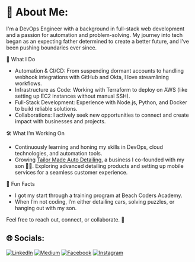 # 💫 About Me:
I'm a DevOps Engineer with a background in full-stack web development and a passion for automation and problem-solving. My journey into tech began as an expecting father determined to create a better future, and I’ve been pushing boundaries ever since.

🚀 What I Do

- Automation & CI/CD: From suspending dormant accounts to handling webhook integrations with GitHub and Okta, I love streamlining workflows.
- Infrastructure as Code: Working with Terraform to deploy on AWS (like setting up EC2 instances without manual SSH).
- Full-Stack Development: Experience with Node.js, Python, and Docker to build reliable solutions.
- Collaborations: I actively seek new opportunities to connect and create impact with businesses and projects.

🛠️ What I’m Working On

- Continuously learning and honing my skills in DevOps, cloud technologies, and automation tools.
- Growing [Tailor Made Auto Detailing](https://www.tailormadeautodetailing.com/), a business I co-founded with my son 🚗✨. Exploring advanced detailing products and setting up mobile services for a seamless customer experience.


🌱 Fun Facts

- I got my start through a training program at Beach Coders Academy.
- When I’m not coding, I’m either detailing cars, solving puzzles, or hanging out with my son.

Feel free to reach out, connect, or collaborate. 🚀


## 🌐 Socials:
[![LinkedIn](https://img.shields.io/badge/LinkedIn-%230077B5.svg?logo=linkedin&logoColor=white)](https://linkedin.com/in/https://www.linkedin.com/in/tyroowest)
[![Medium](https://img.shields.io/badge/Medium-12100E?logo=medium&logoColor=white)](https://medium.com/@https://medium.com/@tyroojwest)
[![Facebook](https://img.shields.io/badge/Facebook-%231877F2.svg?logo=Facebook&logoColor=white)](https://facebook.com/https://www.facebook.com/tyroowest/?viewas=100000686899395)
[![Instagram](https://img.shields.io/badge/Instagram-%23E4405F.svg?logo=Instagram&logoColor=white)](https://instagram.com/https://www.instagram.com/tyroo_west/)  

<!-- Proudly created with GPRM ( https://gprm.itsvg.in ) -->

